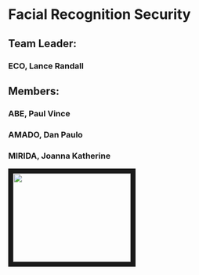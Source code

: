 # Facial Recognition Security
## Team Leader:
### ECO, Lance Randall
## Members:
### ABE, Paul Vince
### AMADO, Dan Paulo
### MIRIDA, Joanna Katherine
<a href="http://www.youtube.com/watch?feature=player_embedded&v=NNLwphK5MN4" target="_blank"><img src="http://img.youtube.com/vi/NNLwphK5MN4/0.jpg" width="240" height="180" border="10" /></a>
